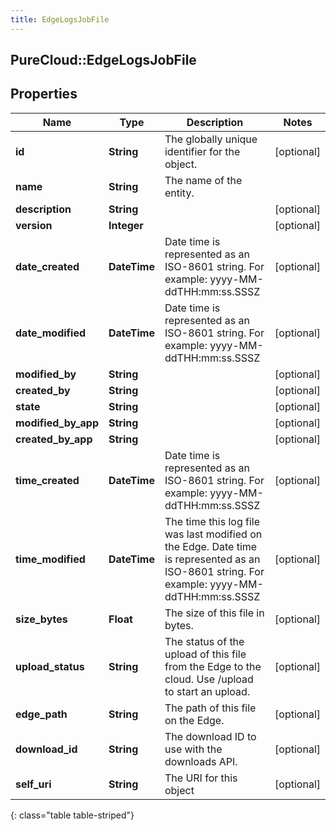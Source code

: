 ```yaml
---
title: EdgeLogsJobFile
---
```

## PureCloud::EdgeLogsJobFile

## Properties

|Name | Type | Description | Notes|
|------------ | ------------- | ------------- | -------------|
| **id** | **String** | The globally unique identifier for the object. | [optional] |
| **name** | **String** | The name of the entity. | |
| **description** | **String** |  | [optional] |
| **version** | **Integer** |  | [optional] |
| **date_created** | **DateTime** | Date time is represented as an ISO-8601 string. For example: yyyy-MM-ddTHH:mm:ss.SSSZ | [optional] |
| **date_modified** | **DateTime** | Date time is represented as an ISO-8601 string. For example: yyyy-MM-ddTHH:mm:ss.SSSZ | [optional] |
| **modified_by** | **String** |  | [optional] |
| **created_by** | **String** |  | [optional] |
| **state** | **String** |  | [optional] |
| **modified_by_app** | **String** |  | [optional] |
| **created_by_app** | **String** |  | [optional] |
| **time_created** | **DateTime** | Date time is represented as an ISO-8601 string. For example: yyyy-MM-ddTHH:mm:ss.SSSZ | [optional] |
| **time_modified** | **DateTime** | The time this log file was last modified on the Edge. Date time is represented as an ISO-8601 string. For example: yyyy-MM-ddTHH:mm:ss.SSSZ | [optional] |
| **size_bytes** | **Float** | The size of this file in bytes. | [optional] |
| **upload_status** | **String** | The status of the upload of this file from the Edge to the cloud.  Use /upload to start an upload. | [optional] |
| **edge_path** | **String** | The path of this file on the Edge. | [optional] |
| **download_id** | **String** | The download ID to use with the downloads API. | [optional] |
| **self_uri** | **String** | The URI for this object | [optional] |
{: class="table table-striped"}


